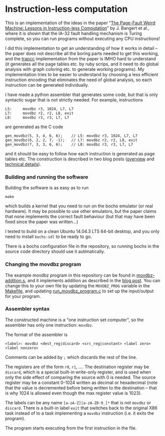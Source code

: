 # Instruction-less computation
This is an implementation of the ideas in the paper “[The Page-Fault Weird Machine: Lessons in Instruction-less Computation](https://www.usenix.org/conference/woot13/workshop-program/presentation/bangert)” by J. Bangert et al., where it is shown that the IA-32 fault handling mechanism is Turing complete, so you can run programs without executing any CPU instructions!

I did this implementation to get an understanding of how it works in detail – the paper does not describe all the boring parts needed to get this working, and the [trapcc](https://github.com/jbangert/trapcc) implementation from the paper is IMHO hard to understand (it generates all the page tables etc. by ruby scrips, and it need to do global analysis with graph coloring etc. to generate working programs). My implementation tries to be easier to understand by choosing a less efficient instruction encoding that eliminates the need of global analysis, so each instruction can be generated individually.

I have made a python assembler that generates some code, but that is only syntactic sugar that is not strictly needed. For example, instructions 

```
L5:     movdbz r3, 1024, L7, L7
L7:     movdbz r2, r2, L8, exit
L8:     movdbz r3, r3, L7, L7
```

are generated as the C code

```
gen_movdbz(5, 3, 4, 6, 6);    // L5: movdbz r3, 1024, L7, L7
gen_movdbz(6, 2, 2, 7, -1);   // L7: movdbz r2, r2, L8, exit
gen_movdbz(7, 3, 3, 6, 6);    // L8: movdbz r3, r3, L7, L7
```

and it should be easy to follow how each instruction is generated as page tables etc. The construction is described in two blog posts ([overview](http://kristerw.blogspot.se/2015/08/instruction-less-computation.html) and [technical details](http://kristerw.blogspot.se/2015/08/instruction-less-computation-technical.html)).

### Building and running the software
Building the software is as easy as to run
```
make
```
which builds a kernel that you need to run on the bochs emulator (or real hardware). It may be possible to use other emulators, but the paper claims that none implements the correct fault behaviour (but that may have been fixed since the paper was written...)

I tested to build on a clean Ubuntu 14.04.3 LTS 64-bit desktop, and you only need to install `bochs-sdl` to be ready to go.

There is a bochs configuration file in the repository, so running bochs in the source code directory should use it autimatically.

### Changing the movdbz program
The example movdbz program in this repository can be found in [movdbz-addition.s](movdbz-addition.s), and it implements addition as described in the [blog post](http://kristerw.blogspot.se/2015/08/instruction-less-computation.html). You can change this to your own file by updating the `MOVDBZ_PROG` variable in the [Makefile](Makefile), and updating [run_movdbz_program.c](run_movdbz_program.c) to set up the input/output for your program.

### Assembler syntax
The constructed machine is a "one instruction set computer", so the assembler has only one instruction: `movdbz`.

The format of the assembler is
```
<label>: movdbz <dest_reg|discard> <src_reg|constant> <label zero> <label nonzero>
```

Comments can be added by `;` which discards the rest of the line.

The registers are of the form `r0`, `r1`, …. The destination register may be `discard`, which is a special built-in write-only register, and is used when only the side effect of comparing the source with 0 is needed. The source register may be a constant 0-1024 written as decimal or hexadecimal (note that the value is decremented before being written to the destination – that is why 1024 is allowed even though the max register value is 1023). 

The labels can be any name `[a-zA-Z][a-zA-Z0-9_]*` that is not `movdbz` or `discard`. There is a built-in label `exit` that switches back to the original X86 task instead of to a task implementing a `movdbz` instruction (i.e. it exits the program).

The program starts executing from the first instruction in the file.
